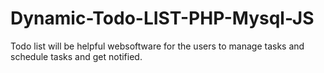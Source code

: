 # Dynamic-Todo-LIST-PHP-Mysql-JS





Todo list will be helpful websoftware for the users to manage tasks and schedule tasks and get notified.
